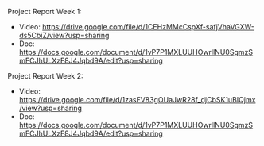 Project Report Week 1: 
+ Video: https://drive.google.com/file/d/1CEHzMMcCspXf-safjVhaVGXW-ds5CbiZ/view?usp=sharing
+ Doc: https://docs.google.com/document/d/1vP7P1MXLUUHOwrllNU0SgmzSmFCJhULXzF8J4Jqbd9A/edit?usp=sharing

Project Report Week 2: 
+ Video: https://drive.google.com/file/d/1zasFV83gOUaJwR28f_djCbSK1uBIQjmx/view?usp=sharing
+ Doc: https://docs.google.com/document/d/1vP7P1MXLUUHOwrllNU0SgmzSmFCJhULXzF8J4Jqbd9A/edit?usp=sharing
